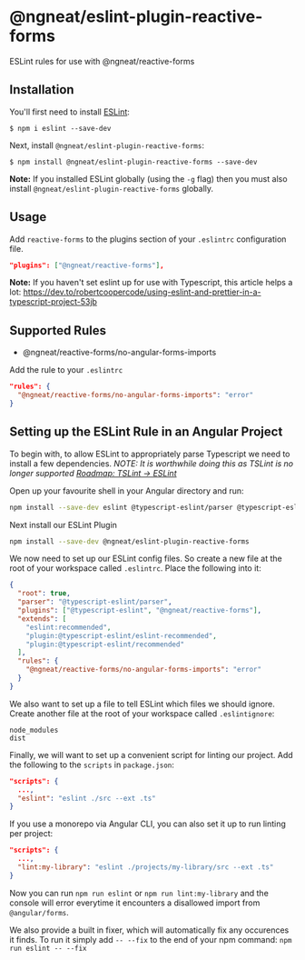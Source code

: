 # @ngneat/eslint-plugin-reactive-forms

ESLint rules for use with @ngneat/reactive-forms

## Installation

You'll first need to install [ESLint](http://eslint.org):

```
$ npm i eslint --save-dev
```

Next, install `@ngneat/eslint-plugin-reactive-forms`:

```
$ npm install @ngneat/eslint-plugin-reactive-forms --save-dev
```

**Note:** If you installed ESLint globally (using the `-g` flag) then you must also install `@ngneat/eslint-plugin-reactive-forms` globally.

## Usage

Add `reactive-forms` to the plugins section of your `.eslintrc` configuration file.

```json
"plugins": ["@ngneat/reactive-forms"],
```

**Note:** If you haven't set eslint up for use with Typescript, this article helps a lot: https://dev.to/robertcoopercode/using-eslint-and-prettier-in-a-typescript-project-53jb

## Supported Rules

- @ngneat/reactive-forms/no-angular-forms-imports

Add the rule to your `.eslintrc`

```json
"rules": {
  "@ngneat/reactive-forms/no-angular-forms-imports": "error"
}
```

## Setting up the ESLint Rule in an Angular Project

To begin with, to allow ESLint to appropriately parse Typescript we need to install a few dependencies.
_NOTE: It is worthwhile doing this as TSLint is no longer supported [Roadmap: TSLint -> ESLint](https://github.com/palantir/tslint/issues/4534)_

Open up your favourite shell in your Angular directory and run:

```sh
npm install --save-dev eslint @typescript-eslint/parser @typescript-eslint/eslint-plugin
```

Next install our ESLint Plugin

```sh
npm install --save-dev @ngneat/eslint-plugin-reactive-forms
```

We now need to set up our ESLint config files. So create a new file at the root of your workspace called `.eslintrc`.
Place the following into it:

```json
{
  "root": true,
  "parser": "@typescript-eslint/parser",
  "plugins": ["@typescript-eslint", "@ngneat/reactive-forms"],
  "extends": [
    "eslint:recommended",
    "plugin:@typescript-eslint/eslint-recommended",
    "plugin:@typescript-eslint/recommended"
  ],
  "rules": {
    "@ngneat/reactive-forms/no-angular-forms-imports": "error"
  }
}
```

We also want to set up a file to tell ESLint which files we should ignore. Create another file at the root of your workspace called `.eslintignore`:

```
node_modules
dist
```

Finally, we will want to set up a convenient script for linting our project. Add the following to the `scripts` in `package.json`:

```json
"scripts": {
  ...,
  "eslint": "eslint ./src --ext .ts"
}
```

If you use a monorepo via Angular CLI, you can also set it up to run linting per project:

```json
"scripts": {
  ...,
  "lint:my-library": "eslint ./projects/my-library/src --ext .ts"
}
```

Now you can run `npm run eslint` or `npm run lint:my-library` and the console will error everytime it encounters a disallowed import from `@angular/forms`.

We also provide a built in fixer, which will automatically fix any occurences it finds. To run it simply add `-- --fix` to the end of your npm command:
`npm run eslint -- --fix`
